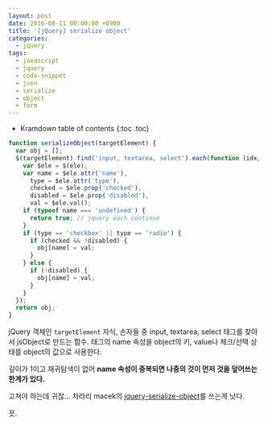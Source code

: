 ```yaml
---
layout: post
date: 2016-08-11 00:00:00 +0900
title: '[jQuery] serialize object'
categories:
  - jquery
tags:
  - javascript
  - jquery
  - code-snippet
  - json
  - serialize
  - object
  - form
---
```


* Kramdown table of contents
{:toc .toc}

```js
function serializeObject(targetElement) {
  var obj = [];
  $(targetElement).find('input, textarea, select').each(function (idx, ele) {
    var $ele = $(ele);
    var name = $ele.attr('name'),
      type = $ele.attr('type'),
      checked = $ele.prop('checked'),
      disabled = $ele.prop('disabled'),
      val = $ele.val();
    if (typeof name === 'undefined') {
      return true; // jquery each continue
    }
    if (type == 'checkbox' || type == 'radio') {
      if (checked && !disabled) {
        obj[name] = val;
      }
    } else {
      if (!disabled) {
        obj[name] = val;
      }
    }
  });
  return obj;
}
```

jQuery 객체인 `targetElement` 자식, 손자들 중 input, textarea, select 태그를 찾아서 jsObject로 만드는 함수. 태그의 name 속성을 object의 키, value나 체크/선택 상태를 object의 값으로 사용한다.

깊이가 1이고 재귀탐색이 없어 **name 속성이 중복되면 나중의 것이 먼저 것을 덮어쓰는 한계가 있다.**

고쳐야 하는데 귀찮... 차라리 macek의 [jquery-serialize-object](https://github.com/macek/jquery-serialize-object)를 쓰는게 낫다.

끗.
